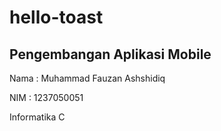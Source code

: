 ﻿# hello-toast

## Pengembangan Aplikasi Mobile
Nama  : Muhammad Fauzan Ashshidiq

NIM   : 1237050051

Informatika C

